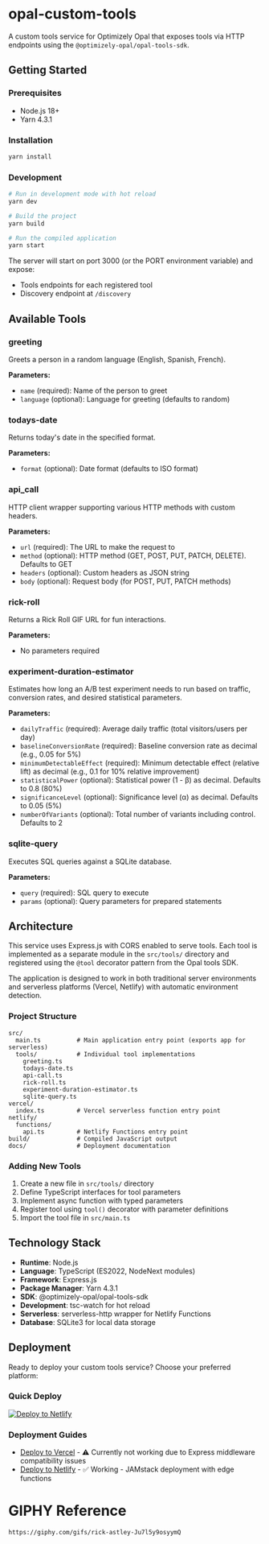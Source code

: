 # opal-custom-tools

A custom tools service for Optimizely Opal that exposes tools via HTTP endpoints using the `@optimizely-opal/opal-tools-sdk`.

## Getting Started

### Prerequisites
- Node.js 18+
- Yarn 4.3.1

### Installation
```bash
yarn install
```

### Development
```bash
# Run in development mode with hot reload
yarn dev

# Build the project
yarn build

# Run the compiled application
yarn start
```

The server will start on port 3000 (or the PORT environment variable) and expose:
- Tools endpoints for each registered tool
- Discovery endpoint at `/discovery`

## Available Tools

### greeting
Greets a person in a random language (English, Spanish, French).

**Parameters:**
- `name` (required): Name of the person to greet
- `language` (optional): Language for greeting (defaults to random)

### todays-date
Returns today's date in the specified format.

**Parameters:**
- `format` (optional): Date format (defaults to ISO format)

### api_call
HTTP client wrapper supporting various HTTP methods with custom headers.

**Parameters:**
- `url` (required): The URL to make the request to
- `method` (optional): HTTP method (GET, POST, PUT, PATCH, DELETE). Defaults to GET
- `headers` (optional): Custom headers as JSON string
- `body` (optional): Request body (for POST, PUT, PATCH methods)

### rick-roll
Returns a Rick Roll GIF URL for fun interactions.

**Parameters:**
- No parameters required

### experiment-duration-estimator
Estimates how long an A/B test experiment needs to run based on traffic, conversion rates, and desired statistical parameters.

**Parameters:**
- `dailyTraffic` (required): Average daily traffic (total visitors/users per day)
- `baselineConversionRate` (required): Baseline conversion rate as decimal (e.g., 0.05 for 5%)
- `minimumDetectableEffect` (required): Minimum detectable effect (relative lift) as decimal (e.g., 0.1 for 10% relative improvement)
- `statisticalPower` (optional): Statistical power (1 - β) as decimal. Defaults to 0.8 (80%)
- `significanceLevel` (optional): Significance level (α) as decimal. Defaults to 0.05 (5%)
- `numberOfVariants` (optional): Total number of variants including control. Defaults to 2

### sqlite-query
Executes SQL queries against a SQLite database.

**Parameters:**
- `query` (required): SQL query to execute
- `params` (optional): Query parameters for prepared statements

## Architecture

This service uses Express.js with CORS enabled to serve tools. Each tool is implemented as a separate module in the `src/tools/` directory and registered using the `@tool` decorator pattern from the Opal tools SDK.

The application is designed to work in both traditional server environments and serverless platforms (Vercel, Netlify) with automatic environment detection.

### Project Structure
```
src/
  main.ts          # Main application entry point (exports app for serverless)
  tools/           # Individual tool implementations
    greeting.ts
    todays-date.ts
    api-call.ts
    rick-roll.ts
    experiment-duration-estimator.ts
    sqlite-query.ts
vercel/
  index.ts         # Vercel serverless function entry point
netlify/
  functions/
    api.ts         # Netlify Functions entry point
build/             # Compiled JavaScript output
docs/              # Deployment documentation
```

### Adding New Tools

1. Create a new file in `src/tools/` directory
2. Define TypeScript interfaces for tool parameters
3. Implement async function with typed parameters
4. Register tool using `tool()` decorator with parameter definitions
5. Import the tool file in `src/main.ts`

## Technology Stack

- **Runtime**: Node.js
- **Language**: TypeScript (ES2022, NodeNext modules)
- **Framework**: Express.js
- **Package Manager**: Yarn 4.3.1
- **SDK**: @optimizely-opal/opal-tools-sdk
- **Development**: tsc-watch for hot reload
- **Serverless**: serverless-http wrapper for Netlify Functions
- **Database**: SQLite3 for local data storage

## Deployment

Ready to deploy your custom tools service? Choose your preferred platform:

### Quick Deploy

[![Deploy to Netlify](https://www.netlify.com/img/deploy/button.svg)](https://app.netlify.com/start/deploy?repository=https://github.com/kunalshetye/opal-custom-tools)

### Deployment Guides

- [Deploy to Vercel](docs/vercel-deployment.md) - ⚠️ Currently not working due to Express middleware compatibility issues
- [Deploy to Netlify](docs/netlify-deployment.md) - ✅ Working - JAMstack deployment with edge functions

# GIPHY Reference
```sh
https://giphy.com/gifs/rick-astley-Ju7l5y9osyymQ
```